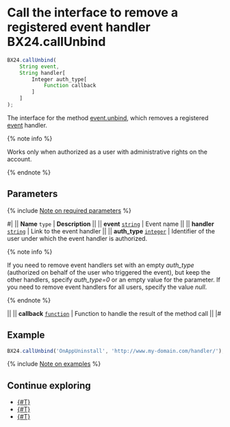 # Call the interface to remove a registered event handler BX24.callUnbind

```js
BX24.callUnbind(
    String event,
    String handler[
        Integer auth_type[
            Function callback
        ]
    ]
);
```

The interface for the method [event.unbind](../../events/event-unbind.md), which removes a registered [event](../../common/events/index.md) handler.

{% note info %}

Works only when authorized as a user with administrative rights on the account.

{% endnote %}

## Parameters

{% include [Note on required parameters](../../../_includes/required.md) %}

#|
|| **Name**
`type` | **Description** ||
|| **event**
[`string`](../../data-types.md) | Event name ||
|| **handler**
[`string`](../../data-types.md) | Link to the event handler ||
|| **auth_type**
[`integer`](../../data-types.md) | Identifier of the user under which the event handler is authorized. 

{% note info %}

If you need to remove event handlers set with an empty *auth_type* (authorized on behalf of the user who triggered the event), but keep the other handlers, specify *auth_type=0* or an empty value for the parameter. If you need to remove event handlers for all users, specify the value *null*.

{% endnote %}

 ||
|| **callback**
[`function`](../../data-types.md) | Function to handle the result of the method call ||
|#

## Example

```js
BX24.callUnbind('OnAppUninstall', 'http://www.my-domain.com/handler/');
```

{% include [Note on examples](../../../_includes/examples.md) %}

## Continue exploring

- [{#T}](./bx24-call-bind.md)
- [{#T}](./bx24-call-method.md)
- [{#T}](./bx24-call-batch.md)